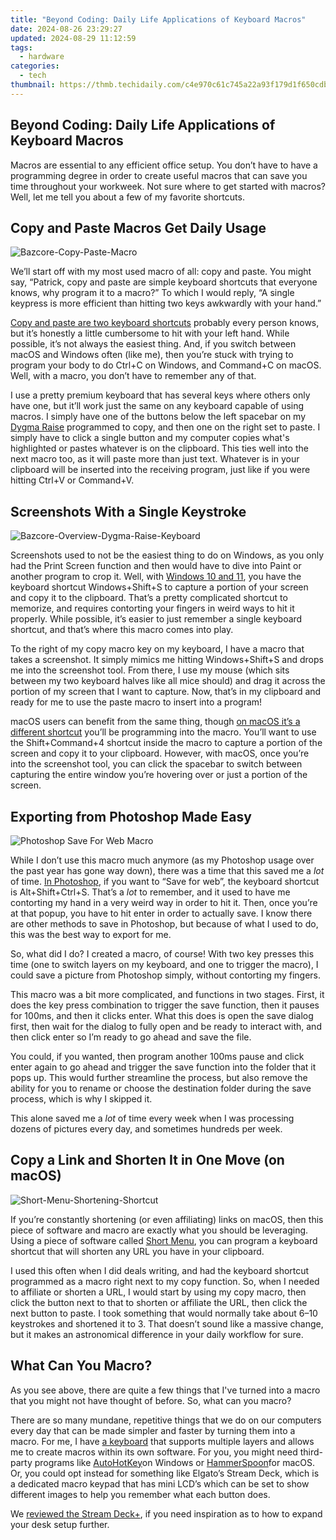 ```yaml
---
title: "Beyond Coding: Daily Life Applications of Keyboard Macros"
date: 2024-08-26 23:29:27
updated: 2024-08-29 11:12:59
tags:
  - hardware
categories:
  - tech
thumbnail: https://thmb.techidaily.com/c4e970c61c745a22a93f179d1f650cdbb34448ec2a9158efa033c2403816542e.jpg
---
```


## Beyond Coding: Daily Life Applications of Keyboard Macros

Macros are essential to any efficient office setup. You don’t have to have a programming degree in order to create useful macros that can save you time throughout your workweek. Not sure where to get started with macros? Well, let me tell you about a few of my favorite shortcuts.

##  Copy and Paste Macros Get Daily Usage

![Bazcore-Copy-Paste-Macro](https://static1.howtogeekimages.com/wordpress/wp-content/uploads/2024/05/bazcore-copy-paste-macro.jpg) 

 We’ll start off with my most used macro of all: copy and paste. You might say, “Patrick, copy and paste are simple keyboard shortcuts that everyone knows, why program it to a macro?” To which I would reply, “A single keypress is more efficient than hitting two keys awkwardly with your hand.”

[Copy and paste are two keyboard shortcuts](https://mondly-stories.techidaily.com/1719580021467-master-multiple-languages-quickly-and-quietly-with-the-best-3-platforms/) probably every person knows, but it’s honestly a little cumbersome to hit with your left hand. While possible, it’s not always the easiest thing. And, if you switch between macOS and Windows often (like me), then you’re stuck with trying to program your body to do Ctrl+C on Windows, and Command+C on macOS. Well, with a macro, you don’t have to remember any of that.

 I use a pretty premium keyboard that has several keys where others only have one, but it’ll work just the same on any keyboard capable of using macros. I simply have one of the buttons below the left spacebar on my [Dygma Raise](https://dygma.com/pages/dygma-raise-2) programmed to copy, and then one on the right set to paste. I simply have to click a single button and my computer copies what's highlighted or pastes whatever is on the clipboard. This ties well into the next macro too, as it will paste more than just text. Whatever is in your clipboard will be inserted into the receiving program, just like if you were hitting Ctrl+V or Command+V.

##  Screenshots With a Single Keystroke

![Bazcore-Overview-Dygma-Raise-Keyboard](https://static1.howtogeekimages.com/wordpress/wp-content/uploads/2024/05/bazcore-overview-dygma-raise-keyboard.jpg) 

 Screenshots used to not be the easiest thing to do on Windows, as you only had the Print Screen function and then would have to dive into Paint or another program to crop it. Well, with [Windows 10 and 11](https://techtrends.techidaily.com/diy-tech-support-overcoming-the-frequent-hurdles-with-your-tv/), you have the keyboard shortcut Windows+Shift+S to capture a portion of your screen and copy it to the clipboard. That’s a pretty complicated shortcut to memorize, and requires contorting your fingers in weird ways to hit it properly. While possible, it’s easier to just remember a single keyboard shortcut, and that’s where this macro comes into play.

 To the right of my copy macro key on my keyboard, I have a macro that takes a screenshot. It simply mimics me hitting Windows+Shift+S and drops me into the screenshot tool. From there, I use my mouse (which sits between my two keyboard halves like all mice should) and drag it across the portion of my screen that I want to capture. Now, that’s in my clipboard and ready for me to use the paste macro to insert into a program!

 macOS users can benefit from the same thing, though [on macOS it’s a different shortcut](https://vimeo-videos.techidaily.com/2024-approved-step-by-step-excellence-optimal-software-use-and-no-software-strategies-for-vimeo/) you’ll be programming into the macro. You’ll want to use the Shift+Command+4 shortcut inside the macro to capture a portion of the screen and copy it to your clipboard. However, with macOS, once you’re into the screenshot tool, you can click the spacebar to switch between capturing the entire window you’re hovering over or just a portion of the screen.

##  Exporting from Photoshop Made Easy

![Photoshop Save For Web Macro](https://static1.howtogeekimages.com/wordpress/wp-content/uploads/2024/05/photoshop-save-for-web-macro-1.jpg) 

 While I don’t use this macro much anymore (as my Photoshop usage over the past year has gone way down), there was a time that this saved me a _lot_ of time. [In Photoshop](https://video-screen-grab.techidaily.com/in-depth-look-apowersofts-pc-screenshare-technology-for-2024/), if you want to “Save for web”, the keyboard shortcut is Alt+Shift+Ctrl+S. That’s a _lot_ to remember, and it used to have me contorting my hand in a very weird way in order to hit it. Then, once you’re at that popup, you have to hit enter in order to actually save. I know there are other methods to save in Photoshop, but because of what I used to do, this was the best way to export for me.

 So, what did I do? I created a macro, of course! With two key presses this time (one to switch layers on my keyboard, and one to trigger the macro), I could save a picture from Photoshop simply, without contorting my fingers.

 This macro was a bit more complicated, and functions in two stages. First, it does the key press combination to trigger the save function, then it pauses for 100ms, and then it clicks enter. What this does is open the save dialog first, then wait for the dialog to fully open and be ready to interact with, and then click enter so I’m ready to go ahead and save the file.

 You could, if you wanted, then program another 100ms pause and click enter again to go ahead and trigger the save function into the folder that it pops up. This would further streamline the process, but also remove the ability for you to rename or choose the destination folder during the save process, which is why I skipped it.

 This alone saved me a _lot_ of time every week when I was processing dozens of pictures every day, and sometimes hundreds per week.

##  Copy a Link and Shorten It in One Move (on macOS)

![Short-Menu-Shortening-Shortcut](https://static1.howtogeekimages.com/wordpress/wp-content/uploads/2024/05/short-menu-shortening-shortcut.png) 

 If you’re constantly shortening (or even affiliating) links on macOS, then this piece of software and macro are exactly what you should be leveraging. Using a piece of software called [Short Menu](https://shortmenu.com/mac/), you can program a keyboard shortcut that will shorten any URL you have in your clipboard.

 I used this often when I did deals writing, and had the keyboard shortcut programmed as a macro right next to my copy function. So, when I needed to affiliate or shorten a URL, I would start by using my copy macro, then click the button next to that to shorten or affiliate the URL, then click the next button to paste. I took something that would normally take about 6–10 keystrokes and shortened it to 3\. That doesn’t sound like a massive change, but it makes an astronomical difference in your daily workflow for sure.

##  What Can You Macro?

 As you see above, there are quite a few things that I've turned into a macro that you might not have thought of before. So, what can you macro?

 There are so many mundane, repetitive things that we do on our computers every day that can be made simpler and faster by turning them into a macro. For me, I have [a keyboard](https://dygma.com/) that supports multiple layers and allows me to create macros within its own software. For you, you might need third-party programs like [AutoHotKey](https://www.autohotkey.com/)on Windows or [HammerSpoon](https://www.hammerspoon.org/)for macOS. Or, you could opt instead for something like Elgato’s Stream Deck, which is a dedicated macro keypad that has mini LCD’s which can be set to show different images to help you remember what each button does.

 We [reviewed the Stream Deck+](https://screen-activity-recording.techidaily.com/2024-approved-the-screen-recorders-journey-a-deep-dive-into-the-best-tools/), if you need inspiration as to how to expand your desk setup further.

<ins class="adsbygoogle"
     style="display:block"
     data-ad-format="autorelaxed"
     data-ad-client="ca-pub-7571918770474297"
     data-ad-slot="1223367746"></ins>



<ins class="adsbygoogle"
     style="display:block"
     data-ad-client="ca-pub-7571918770474297"
     data-ad-slot="8358498916"
     data-ad-format="auto"
     data-full-width-responsive="true"></ins>
